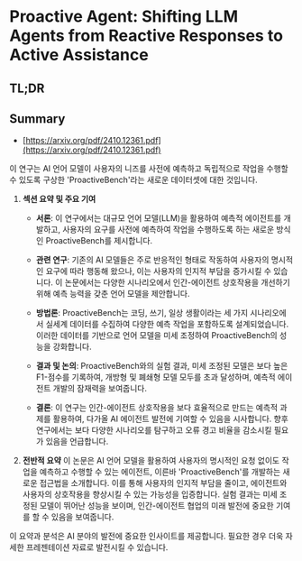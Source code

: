 # Proactive Agent: Shifting LLM Agents from Reactive Responses to Active Assistance
## TL;DR
## Summary
- [https://arxiv.org/pdf/2410.12361.pdf](https://arxiv.org/pdf/2410.12361.pdf)

이 연구는 AI 언어 모델이 사용자의 니즈를 사전에 예측하고 독립적으로 작업을 수행할 수 있도록 구상한 'ProactiveBench'라는 새로운 데이터셋에 대한 것입니다.

1. **섹션 요약 및 주요 기여**
   - **서론**: 이 연구에서는 대규모 언어 모델(LLM)을 활용하여 예측적 에이전트를 개발하고, 사용자의 요구를 사전에 예측하여 작업을 수행하도록 하는 새로운 방식인 ProactiveBench를 제시합니다.
   
   - **관련 연구**: 기존의 AI 모델들은 주로 반응적인 형태로 작동하여 사용자의 명시적인 요구에 따라 행동해 왔으나, 이는 사용자의 인지적 부담을 증가시킬 수 있습니다. 이 논문에서는 다양한 시나리오에서 인간-에이전트 상호작용을 개선하기 위해 예측 능력을 갖춘 언어 모델을 제안합니다.
   
   - **방법론**: ProactiveBench는 코딩, 쓰기, 일상 생활이라는 세 가지 시나리오에서 실세계 데이터를 수집하여 다양한 예측 작업을 포함하도록 설계되었습니다. 이러한 데이터를 기반으로 언어 모델을 미세 조정하여 ProactiveBench의 성능을 강화합니다.
   
   - **결과 및 논의**: ProactiveBench와의 실험 결과, 미세 조정된 모델은 보다 높은 F1-점수를 기록하여, 개방형 및 폐쇄형 모델 모두를 초과 달성하며, 예측적 에이전트 개발의 잠재력을 보여줍니다.
   
   - **결론**: 이 연구는 인간-에이전트 상호작용을 보다 효율적으로 만드는 예측적 과제를 활용하여, 다가올 AI 에이전트 발전에 기여할 수 있음을 시사합니다. 향후 연구에서는 보다 다양한 시나리오를 탐구하고 오류 경고 비율을 감소시킬 필요가 있음을 언급합니다.

2. **전반적 요약**
   이 논문은 AI 언어 모델을 활용하여 사용자의 명시적인 요청 없이도 작업을 예측하고 수행할 수 있는 에이전트, 이른바 'ProactiveBench'를 개발하는 새로운 접근법을 소개합니다. 이를 통해 사용자의 인지적 부담을 줄이고, 에이전트와 사용자의 상호작용을 향상시킬 수 있는 가능성을 입증합니다. 실험 결과는 미세 조정된 모델이 뛰어난 성능을 보이며, 인간-에이전트 협업의 미래 발전에 중요한 기여를 할 수 있음을 보여줍니다.

이 요약과 분석은 AI 분야의 발전에 중요한 인사이트를 제공합니다. 필요한 경우 더욱 자세한 프레젠테이션 자료로 발전시킬 수 있습니다.
